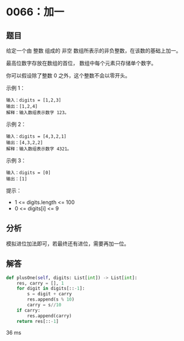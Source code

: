 # 0066：加一


## 题目

给定一个由 整数 组成的 非空 数组所表示的非负整数，在该数的基础上加一。

最高位数字存放在数组的首位， 数组中每个元素只存储单个数字。

你可以假设除了整数 0 之外，这个整数不会以零开头。

示例 1：

	输入：digits = [1,2,3]
	输出：[1,2,4]
	解释：输入数组表示数字 123。
	
示例 2：

	输入：digits = [4,3,2,1]
	输出：[4,3,2,2]
	解释：输入数组表示数字 4321。
	
示例 3：

	输入：digits = [0]
	输出：[1]


提示：
- 1 <= digits.length <= 100
- 0 <= digits[i] <= 9

## 分析

模拟进位加法即可，若最终还有进位，需要再加一位。

## 解答

```python
def plusOne(self, digits: List[int]) -> List[int]:
    res, carry = [], 1
    for digit in digits[::-1]:
        s = digit + carry
        res.append(s % 10)
        carry = s//10
    if carry:
        res.append(carry)
    return res[::-1]
```
36 ms
